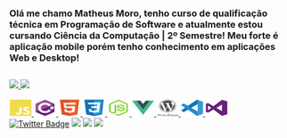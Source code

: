 ### Olá me chamo Matheus Moro, tenho curso de qualificação técnica em Programação de Software e atualmente estou cursando Ciência da Computação | 2º Semestre! Meu forte é aplicação mobile porém tenho conhecimento em aplicações Web e Desktop! 
##

<link rel="stylesheet" href="https://cdn.jsdelivr.net/gh/devicons/devicon@v2.15.1/devicon.min.css">
<div>
  <a href="https://github.com/MatheusMoroRuiz">
  <img height="180em" src="https://github-readme-stats.vercel.app/api?username=MatheusMoroRuiz&show_icons=true&theme=radical">
  <img height="180em" src="https://github-readme-stats.vercel.app/api/top-langs/?username=MatheusMoroRuiz&layout=compact&theme=radical">
</div>

<div style="display: inline_block"><br> 
   <img align"center" alt"Moro-Js" height="30" width="40" src="https://raw.githubusercontent.com/devicons/devicon/master/icons/javascript/javascript-plain.svg">
   <img align"center" alt"Moro-Csharp" height="30" width="40" src="https://raw.githubusercontent.com/devicons/devicon/master/icons/csharp/csharp-original.svg">
   <img align"center" alt"Moro-HTML" height="30" width="40" src="https://raw.githubusercontent.com/devicons/devicon/master/icons/html5/html5-original.svg">
   <img align"center" alt"Moro-CSS" height="30" width="40" src="https://raw.githubusercontent.com/devicons/devicon/master/icons/css3/css3-original.svg">
   <img align"center" alt"Moro-NodeJS" height="30" width="40" src="https://raw.githubusercontent.com/devicons/devicon/master/icons/nodejs/nodejs-original.svg">
   <img align"center" alt"Moro-Vue" height="30" width="40" src="https://raw.githubusercontent.com/devicons/devicon/master/icons/vuejs/vuejs-original.svg">
  <img align"center" alt"Moro-WordPress" height="30" width="40" src="https://raw.githubusercontent.com/devicons/devicon/master/icons/wordpress/wordpress-original.svg">
  <img align"center" alt"Moro-VScode" height="30" width="40" src="https://github.com/devicons/devicon/blob/master/icons/vscode/vscode-original.svg">
  <img align"center" alt"Moro-VStudio" height="30" width="40" src="https://raw.githubusercontent.com/devicons/devicon/master/icons/visualstudio/visualstudio-plain.svg">
  
  
  <div>
<!--   <a href="https://www.youtube.com/channel/UC_-uuuZbY0AAt9CViNzvc-Q" target="_blank"><img src="https://img.shields.io/badge/YouTube-FF0000?style=for-the-badge&logo=youtube&logoColor=white" target="_blank"></a> -->
    <a href="[[https://www.twitch.tv/rafaballerinii](https://twitter.com/Bryanalexbm1)](https://twitter.com/Bryanalexbm1)" target="_blank"><img src="https://img.shields.io/badge/Twitter-blue?style=for-the-badge&logo=twitter&logoColor=white" alt="Twitter Badge"/></a>
    <a href="https://www.instagram.com/alexbm008" target="_blank">
      <img src="https://img.shields.io/badge/-Instagram-%23E4405F?style=for-the-badge&logo=instagram&logoColor=white" target="_blank"></a>
    <a href="https://linkedin.com/in/alex-bravo-008-mk" target="_blank">
      <img src="https://img.shields.io/badge/LinkedIn-0077B5?style=for-the-badge&logo=linkedin&logoColor=white" target="_blank"></a> 
    <a href = "mailto:bryanalexbm@gmail.com">
      <img src="https://img.shields.io/badge/Gmail-D14836?style=for-the-badge&logo=gmail&logoColor=white" target="_blank"></a>
</div>
</div>
